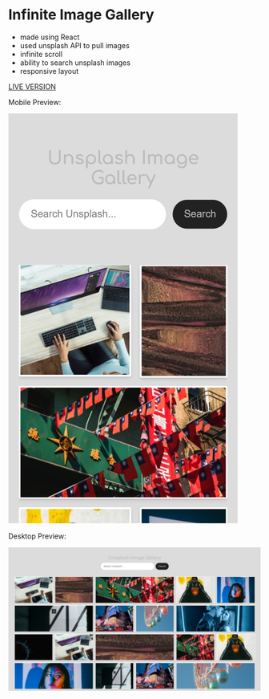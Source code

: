 # Infinite Image Gallery

- made using React
- used unsplash API to pull images
- infinite scroll
- ability to search unsplash images
- responsive layout

[LIVE VERSION](https://kmkukla.github.io/infinite-image-gallery/)

Mobile Preview:

![image](preview-mobile.jpg)

Desktop Preview:

![image](preview-desktop.jpg)
